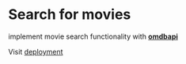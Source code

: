 # Search for movies

implement movie search functionality with [**omdbapi**](https://www.omdbapi.com)

Visit [deployment](https://boo-movies.netlify.app)
